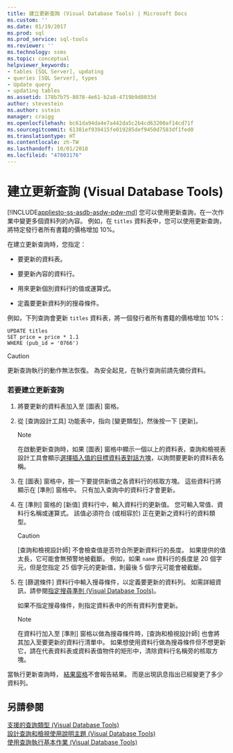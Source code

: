 ```yaml
---
title: 建立更新查詢 (Visual Database Tools) | Microsoft Docs
ms.custom: ''
ms.date: 01/19/2017
ms.prod: sql
ms.prod_service: sql-tools
ms.reviewer: ''
ms.technology: ssms
ms.topic: conceptual
helpviewer_keywords:
- tables [SQL Server], updating
- queries [SQL Server], types
- Update query
- updating tables
ms.assetid: 178b7b75-8078-4e61-b2a8-4719b9d8033d
author: stevestein
ms.author: sstein
manager: craigg
ms.openlocfilehash: bc61da94da4e7a442da5c2b4cd63200af14cd71f
ms.sourcegitcommit: 61381ef939415fe019285def9450d7583df1fed0
ms.translationtype: HT
ms.contentlocale: zh-TW
ms.lasthandoff: 10/01/2018
ms.locfileid: "47803176"
---
```

# <a name="create-update-queries-visual-database-tools"></a>建立更新查詢 (Visual Database Tools)
[!INCLUDE[appliesto-ss-asdb-asdw-pdw-md](../../includes/appliesto-ss-asdb-asdw-pdw-md.md)]
您可以使用更新查詢，在一次作業中變更多個資料列的內容。 例如，在 `titles` 資料表中，您可以使用更新查詢，將特定發行者所有書籍的價格增加 10%。  
  
在建立更新查詢時，您指定：  
  
-   要更新的資料表。  
  
-   要更新內容的資料行。  
  
-   用來更新個別資料行的值或運算式。  
  
-   定義要更新資料列的搜尋條件。  
  
例如，下列查詢會更新 `titles` 資料表，將一個發行者所有書籍的價格增加 10%：  
  
```  
UPDATE titles  
SET price = price * 1.1  
WHERE (pub_id = '0766')  
```  
  
> [!CAUTION]  
> 更新查詢執行的動作無法恢復。 為安全起見，在執行查詢前請先備份資料。  
  
### <a name="to-create-an-update-query"></a>若要建立更新查詢  
  
1.  將要更新的資料表加入至 [圖表] 窗格。  
  
2.  從 [查詢設計工具] 功能表中，指向 [變更類型]，然後按一下 [更新]。  
  
    > [!NOTE]  
    > 在啟動更新查詢時，如果 [圖表] 窗格中顯示一個以上的資料表，查詢和檢視表設計工具會顯示[選擇插入值的目標資料表對話方塊](../../ssms/visual-db-tools/choose-target-table-for-insert-values-dialog-box-visual-database-tools.md)，以詢問要更新的資料表名稱。  
  
3.  在 [圖表] 窗格中，按一下要提供新值之各資料行的核取方塊。 這些資料行將顯示在 [準則] 窗格中。 只有加入查詢中的資料行才會更新。  
  
4.  在 [準則] 窗格的 [新值] 資料行中，輸入資料行的更新值。 您可輸入常值、資料行名稱或運算式。 該值必須符合 (或相容於) 正在更新之資料行的資料類型。  
  
    > [!CAUTION]  
    > [查詢和檢視設計師] 不會檢查值是否符合所更新資料行的長度。 如果提供的值太長，它可能會無預警地被截斷。 例如，如果 `name` 資料行的長度是 20 個字元，但是您指定 25 個字元的更新值，則最後 5 個字元可能會被截斷。  
  
5.  在 [篩選條件] 資料行中輸入搜尋條件，以定義要更新的資料列。 如需詳細資訊，請參閱[指定搜尋準則 &#40;Visual Database Tools&#41;](../../ssms/visual-db-tools/specify-search-criteria-visual-database-tools.md)。  
  
    如果不指定搜尋條件，則指定資料表中的所有資料列會更新。  
  
    > [!NOTE]  
    > 在資料行加入至 [準則] 窗格以做為搜尋條件時，[查詢和檢視設計師] 也會將其加入至要更新的資料行清單中。 如果想使用資料行做為搜尋條件但不想更新它，請在代表資料表或資料表值物件的矩形中，清除資料行名稱旁的核取方塊。  
  
當執行更新查詢時， [結果窗格](../../ssms/visual-db-tools/results-pane-visual-database-tools.md)不會報告結果。 而是出現訊息指出已經變更了多少資料列。  
  
## <a name="see-also"></a>另請參閱  
[支援的查詢類型 &#40;Visual Database Tools&#41;](../../ssms/visual-db-tools/supported-query-types-visual-database-tools.md)  
[設計查詢和檢視使用說明主題 &#40;Visual Database Tools&#41;](../../ssms/visual-db-tools/design-queries-and-views-how-to-topics-visual-database-tools.md)  
[使用查詢執行基本作業 &#40;Visual Database Tools&#41;](../../ssms/visual-db-tools/perform-basic-operations-with-queries-visual-database-tools.md)  
  
